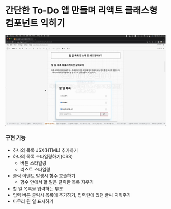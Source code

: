 # 간단한 To-Do 앱 만들며 리액트 클래스형 컴포넌트 익히기

![alt text](image.png)

### 구현 기능

- 하나의 목록 JSX(HTML) 추가하기
- 하나의 목록 스타일링하기(CSS)
  - 버튼 스타일링
  - 리스트 스타일링
- 클릭 이벤트 발생시 함수 호출하기
  - 함수 안에서 할 일은 클릭한 목록 지우기
- 할 일 목록을 입력하는 부분
- 입력 버튼 클릭시 목록에 추가하기, 입력란에 있던 글씨 지워주기
- 마무리 된 일 표시하기
